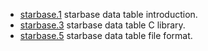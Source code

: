 
- [starbase.1]( index.html) starbase data table introduction.
- [starbase.3](starbase.3.html) starbase data table C library.
- [starbase.5](starbase.5.html) starbase data table file format.
